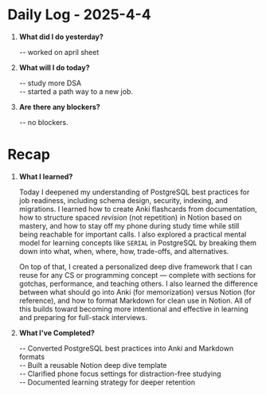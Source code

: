 # Daily Log - 2025-4-4

1. **What did I do yesterday?**
   
   -- worked on april sheet

2. **What will I do today?**
   
   -- study more DSA  
   -- started a path way to a new job.

3. **Are there any blockers?**

   -- no blockers.

# Recap

1. **What I learned?**

   Today I deepened my understanding of PostgreSQL best practices for job readiness, including schema design, security, indexing, and migrations. I learned how to create Anki flashcards from documentation, how to structure spaced *revision* (not repetition) in Notion based on mastery, and how to stay off my phone during study time while still being reachable for important calls. I also explored a practical mental model for learning concepts like `SERIAL` in PostgreSQL by breaking them down into what, when, where, how, trade-offs, and alternatives.

   On top of that, I created a personalized deep dive framework that I can reuse for any CS or programming concept — complete with sections for gotchas, performance, and teaching others. I also learned the difference between what should go into Anki (for memorization) versus Notion (for reference), and how to format Markdown for clean use in Notion. All of this builds toward becoming more intentional and effective in learning and preparing for full-stack interviews.

2. **What I've Completed?**

   -- Converted PostgreSQL best practices into Anki and Markdown formats  
   -- Built a reusable Notion deep dive template  
   -- Clarified phone focus settings for distraction-free studying  
   -- Documented learning strategy for deeper retention  

<!-- 

git add .; git commit -m "daily stand-up"; git push; 
git add .; git commit -m "daily close"; git push; 

-->